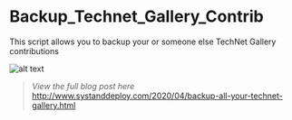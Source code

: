 # Backup_Technet_Gallery_Contrib
This script allows you to backup your or someone else TechNet Gallery contributions

![alt text](https://github.com/damienvanrobaeys/Backup_Technet_Gallery_Contrib/blob/master/process.JPG)

> *View the full blog post here*
http://www.systanddeploy.com/2020/04/backup-all-your-technet-gallery.html
